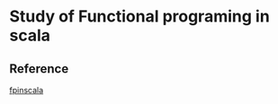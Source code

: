 # Study of Functional programing in scala
## Reference
[fpinscala](https://github.com/fpinscala/fpinscala)
